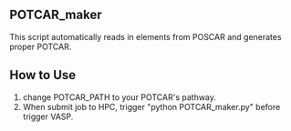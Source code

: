 ## POTCAR_maker
This script automatically reads in elements from POSCAR and generates proper POTCAR. 

## How to Use
1. change POTCAR_PATH to your POTCAR's pathway.
2. When submit job to HPC, trigger "python POTCAR_maker.py" before trigger VASP.


